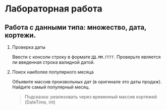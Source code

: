 # Лабораторная работа
## Работа с данными типа: множество, дата, кортежи.

1. Проверка даты

    Ввести с консоли строку в формате `ДД.ММ.ГГГГ`. Проверьте является ли введенная строка валидной датой.

2. Поиск наиболее популярного месяца

    Объявите массив произвольных дат (в оригинале это даты продаж). Найдите самый популярный месяц. 

    >Подсказка: реализовать через временный массив кортежей (DateTime, int)